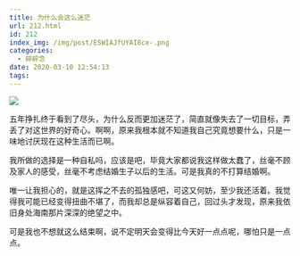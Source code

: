 ```yaml
---
title: 为什么会这么迷茫
url: 212.html
id: 212
index_img: /img/post/ESWIAJfUYAI8ce-.png
categories:
  - 碎碎念
date: 2020-03-10 12:54:13
tags:
---
```


![](/img/post/ESWIAJfUYAI8ce-.png)

五年挣扎终于看到了尽头，为什么反而更加迷茫了，简直就像失去了一切目标，弄丢了对这世界的好奇心。啊啊，原来我根本就不知道我自己究竟想要什么，只是一味地讨厌现在这种生活而已啊。

我所做的选择是一种自私吗，应该是吧，毕竟大家都说我这样做太蠢了，丝毫不顾及家人的感受，丝毫不考虑结婚生子以后的生活。可是我真的不打算结婚啊。

唯一让我担心的，就是这挥之不去的孤独感吧，可这又何妨，至少我还活着。我觉得我可能已经变得扭曲不堪了，而我却总是纵容着自己，回过头才发现，原来我依旧身处海南那片深深的绝望之中。

可是我也不想就这么结束啊，说不定明天会变得比今天好一点点呢，哪怕只是一点点。
